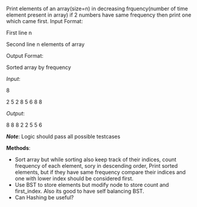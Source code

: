 Print elements of an array(size=n) in decreasing frquency(number of time element present in array) if 2 numbers have same frequency then print one which came first.
Input Format:

First line n

Second line n elements of array


Output Format:

Sorted array by frequency


*Input*: 

8

2 5 2 8 5 6 8 8 


*Output*: 

8 8 8 2 2 5 5 6


__*Note*__: Logic should pass all possible testcases


**Methods**:
- Sort array but while sorting also keep track of their indices, count frequency of each element, sory in descending order, Print sorted elements, but if they have same frequency compare their indices and one with lower index should be considered first.
- Use BST to store elements but modify node to store count and first_index. Also its good to have self balancing BST.
- Can Hashing be useful?  
